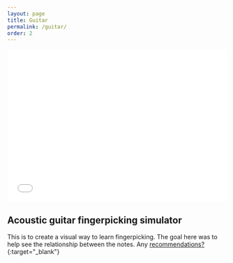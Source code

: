 ```yaml
---
layout: page
title: Guitar
permalink: /guitar/
order: 2
---
```

<iframe src="/iframe.html" height="350px" width="100%" style="border:none;"></iframe>

## Acoustic guitar fingerpicking simulator
This is to create a visual way to learn fingerpicking. The goal here was to help see the relationship between the notes. Any [recommendations?](https://forms.gle/CNwTc8xPk3tQ4UUS9){:target="_blank"}
